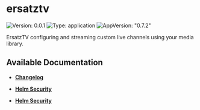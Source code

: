 # ersatztv

![Version: 0.0.1](https://img.shields.io/badge/Version-0.0.1-informational?style=flat-square) ![Type: application](https://img.shields.io/badge/Type-application-informational?style=flat-square) ![AppVersion: "0.7.2"](https://img.shields.io/badge/AppVersion-"0.7.2"-informational?style=flat-square)

ErsatzTV configuring and streaming custom live channels using your media library.

## Available Documentation

- [**Changelog**](CHANGELOG)

- [**Helm Security**](container-security)

- [**Helm Security**](helm-security)

